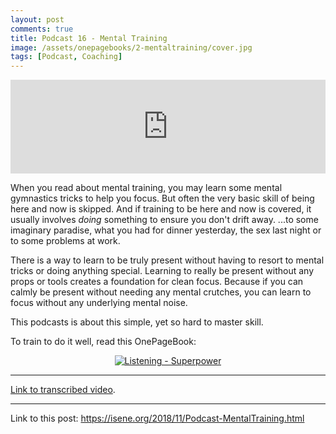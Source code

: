 ```yaml
---
layout: post
comments: true
title: Podcast 16 - Mental Training
image: /assets/onepagebooks/2-mentaltraining/cover.jpg
tags: [Podcast, Coaching]
---
```

<center><iframe src="https://anchor.fm/isene/embed/episodes/Episode-16-644---Mental-Training-e2kgtv" width="100%" frameborder="0" scrolling="no"></iframe></center>

When you read about mental training, you may learn some mental gymnastics tricks to help you focus. But often the very basic skill of being here and now is skipped. And if training to be here and now is covered, it usually involves <i>doing</i> something to ensure you don't drift away. ...to some imaginary paradise, what you had for dinner yesterday, the sex last night or to some problems at work.

There is a way to learn to be truly present without having to resort to mental tricks or doing anything special. Learning to really be present without any props or tools creates a foundation for clean focus. Because if you can calmly be present without needing any mental crutches, you can learn to focus without any underlying mental noise.

This podcasts is about this simple, yet so hard to master skill.

To train to do it well, read this OnePageBook:

<center><a href="https://isene.org/onepagebooks/#1pb-2-mental-training---the-core"><img src="https://isene.org/assets/onepagebooks/2-mentaltraining/cover.jpg" alt="Listening - Superpower" /></a></center>

---
[Link to transcribed video](https://youtu.be/TAkLv6gCUqQ).

---
Link to this post: <https://isene.org/2018/11/Podcast-MentalTraining.html>
